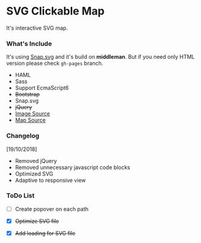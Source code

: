 # SVG Clickable Map

It's interactive SVG map.

### What's Include

It's using [Snap.svg](http://snapsvg.io/) and it's build on **middleman**. 
But if you need only HTML version please check `gh-pages` branch.

  * HAML
  * Sass
  * Support EcmaScript6 
  * ~~Bootstrap~~
  * Snap.svg
  * ~~jQuery~~
  * [Image Source](https://unsplash.com/)
  * [Map Source](https://en.wikipedia.org/wiki/Guiyang)

### Changelog

[19/10/2018]

  - Removed jQuery
  - Removed unnecessary javascript code blocks
  - Optimized SVG
  - Adaptive to responsive view

### ToDo List
  * [ ] Create popover on each path
  * [x] ~~Optimize SVG file~~
  * [x] ~~Add loading for SVG file~~
  